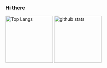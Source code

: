 ### Hi there

<p align="left"> 
  <img alt="Top Langs" height="150px" src="https://github-readme-stats.vercel.app/api/top-langs/?username=YusukeNaito08&layout=compact" />
  <img alt="github stats" height="150px" src="https://github-readme-stats.vercel.app/api?username=YusukeNaito08&count_private=true&show_icons=true&show_icons=true&theme=vue" />
</p>
